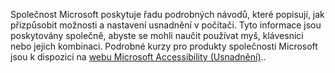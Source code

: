 Společnost Microsoft poskytuje řadu podrobných návodů, které popisují, jak přizpůsobit možnosti a nastavení usnadnění v počítači. Tyto informace jsou poskytovány společně, abyste se mohli naučit používat myš, klávesnici nebo jejich kombinaci. Podrobné kurzy pro produkty společnosti Microsoft jsou k dispozici na [webu Microsoft Accessibility (Usnadnění)](http://go.microsoft.com/fwlink/?LinkId=8431)..

<!--HONumber=May16_HO1-->


